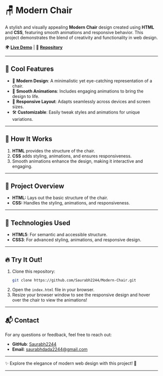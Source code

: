 
# 🪑 Modern Chair  

A stylish and visually appealing **Modern Chair** design created using **HTML** and **CSS**, featuring smooth animations and responsive behavior. This project demonstrates the blend of creativity and functionality in web design.  

🌍 **[Live Demo](#)** | 📂 **[Repository](https://github.com/Saurabh2244/Modern-Chair)**  

---

## 🚀 Cool Features  

- 🎨 **Modern Design**: A minimalistic yet eye-catching representation of a chair.  
- 💫 **Smooth Animations**: Includes engaging animations to bring the design to life.  
- 📱 **Responsive Layout**: Adapts seamlessly across devices and screen sizes.  
- 🛠️ **Customizable**: Easily tweak styles and animations for unique variations.  

---

## 🎯 How It Works  

1. **HTML** provides the structure of the chair.  
2. **CSS** adds styling, animations, and ensures responsiveness.  
3. Smooth animations enhance the design, making it interactive and engaging.  

---

## 📂 Project Overview  

- **HTML:** Lays out the basic structure of the chair.  
- **CSS:** Handles the styling, animations, and responsiveness.  

---

## 🔧 Technologies Used  

- **HTML5**: For semantic and accessible structure.  
- **CSS3**: For advanced styling, animations, and responsive design.  

---

## 🔥 Try It Out!  

1. Clone this repository:  
   ```bash  
   git clone https://github.com/Saurabh2244/Modern-Chair.git  
   ```  
2. Open the `index.html` file in your browser.  
3. Resize your browser window to see the responsive design and hover over the chair to view the animations!  

---

## 📬 Contact  

For any questions or feedback, feel free to reach out:  

- **GitHub**: [Saurabh2244](https://github.com/Saurabh2244)  
- **Email**: [saurabhdada2244@gmail.com](mailto:saurabhdada2244@gmail.com)  

---

✨ Explore the elegance of modern web design with this project! 🚀  

---  

